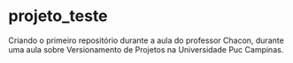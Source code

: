 # projeto_teste
Criando o primeiro repositório durante a aula do professor Chacon, durante uma aula sobre Versionamento de Projetos na Universidade Puc Campinas.
